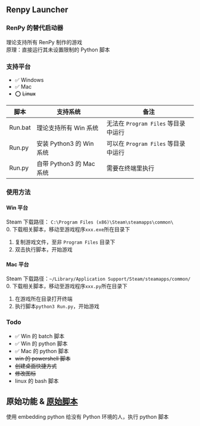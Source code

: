 ## Renpy Launcher

###  RenPy 的替代启动器
理论支持所有 RenPy 制作的游戏  
原理：直接运行其未设置限制的 Python 脚本


### 支持平台
- ✅ Windows
- ✅ Mac
- ⭕️ ~~Linux~~


|   脚本  |   支持系统 |  备注  |
|--------|---------|---------|
|Run.bat | 理论支持所有 Win 系统 | 无法在 `Program Files` 等目录中运行 |
|Run.py  | 安装 Python3 的 Win 系统 | 可以在 `Program Files` 等目录中运行 |
|Run.py  | 自带 Python3 的 Mac 系统 | 需要在终端里执行 |


### 使用方法
#### Win 平台
Steam 下载路径：
` C:\Program Files (x86)\Steam\steamapps\common\ `  
0. 下载相关脚本，移动至游戏程序`xxx.exe`所在目录下
1. 复制游戏文件，至非 `Program Files` 目录下
2. 双击执行脚本，开始游戏  


#### Mac 平台
Steam 下载路径：`~/Library/Application Support/Steam/steamapps/common/ `  
0. 下载相关脚本，移动至游戏程序`xxx.py`所在目录下
1. 在游戏所在目录打开终端
2. 执行脚本`python3 Run.py`，开始游戏


### Todo
- ✅ Win 的 batch 脚本
- ✅ Win 的 python 脚本
- ✅ Mac 的 python 脚本
- ~~win 的 powershell 脚本~~
- ~~创建桌面快捷方式~~
- ~~修改图标~~
- linux 的 bash 脚本


## 原始功能 & [原始脚本](./Origin/Run.bat)
使用  embedding python 给没有 Python 环境的人，执行 python 脚本

